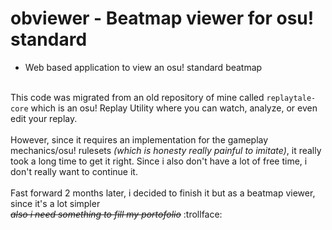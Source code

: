 # obviewer - Beatmap viewer for osu! standard
- Web based application to view an osu! standard beatmap

\
This code was migrated from an old repository of mine called `replaytale-core` which is an osu! Replay Utility where you can watch, analyze, or even edit your replay.
\
\
However, since it requires an implementation for the gameplay mechanics/osu! rulesets _(which is honesty really painful to imitate)_, 
it really took a long time to get it right. Since i also don't have a lot of free time, i don't really want to continue it.
\
\
Fast forward 2 months later, i decided to finish it but as a beatmap viewer, since it's a lot simpler\
~~*also i need something to fill my portofolio*~~ :trollface:
